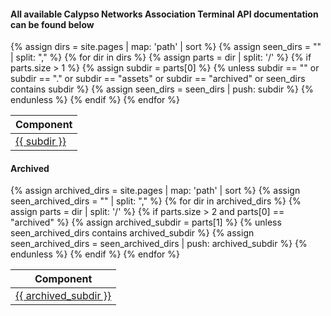 ---
---
#### All available Calypso Networks Association Terminal API documentation can be found below

<table>
 <thead>
   <tr>
     <th>Component</th>
   </tr>
 </thead>
 <tbody>
   {% assign dirs = site.pages | map: 'path' | sort %}
   {% assign seen_dirs = "" | split: "," %}
   {% for dir in dirs %}
     {% assign parts = dir | split: '/' %}
     {% if parts.size > 1 %}
       {% assign subdir = parts[0] %}
       {% unless subdir == "" or subdir == "." or subdir == "assets" or subdir == "archived" or seen_dirs contains subdir %}
         <tr>
           <td><a href="{{ subdir | relative_url }}">{{ subdir }}</a></td>
         </tr>
         {% assign seen_dirs = seen_dirs | push: subdir %}
       {% endunless %}
     {% endif %}
   {% endfor %}
 </tbody>
</table>

#### Archived

<table>
 <thead>
   <tr>
     <th>Component</th>
   </tr>
 </thead>
 <tbody>
   {% assign archived_dirs = site.pages | map: 'path' | sort %}
   {% assign seen_archived_dirs = "" | split: "," %}
   {% for dir in archived_dirs %}
     {% assign parts = dir | split: '/' %}
     {% if parts.size > 2 and parts[0] == "archived" %}
       {% assign archived_subdir = parts[1] %}
       {% unless seen_archived_dirs contains archived_subdir %}
         <tr>
           <td><a href="{{ 'archived/' | append: archived_subdir | relative_url }}">{{ archived_subdir }}</a></td>
         </tr>
         {% assign seen_archived_dirs = seen_archived_dirs | push: archived_subdir %}
       {% endunless %}
     {% endif %}
   {% endfor %}
 </tbody>
</table>